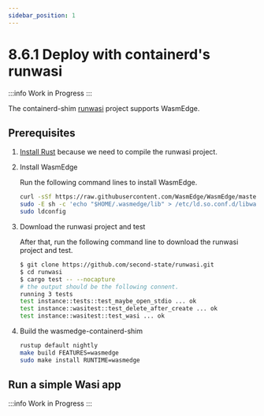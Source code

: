 ```yaml
---
sidebar_position: 1
---
```


# 8.6.1 Deploy with containerd's runwasi

<!-- prettier-ignore -->
:::info
Work in Progress
:::

The containerd-shim [runwasi](https://github.com/containerd/runwasi/) project supports WasmEdge.

## Prerequisites

1. [Install Rust](https://www.rust-lang.org/tools/install) because we need to compile the runwasi project.

2. Install WasmEdge

   Run the following command lines to install WasmEdge.

   ```bash
   curl -sSf https://raw.githubusercontent.com/WasmEdge/WasmEdge/master/utils/install.sh | bash
   sudo -E sh -c 'echo "$HOME/.wasmedge/lib" > /etc/ld.so.conf.d/libwasmedge.conf'
   sudo ldconfig
   ```

3. Download the runwasi project and test

   After that, run the following command line to download the runwasi project and test.

   ```bash
   $ git clone https://github.com/second-state/runwasi.git
   $ cd runwasi
   $ cargo test -- --nocapture
   # the output should be the following connent.
   running 3 tests
   test instance::tests::test_maybe_open_stdio ... ok
   test instance::wasitest::test_delete_after_create ... ok
   test instance::wasitest::test_wasi ... ok
   ```

4. Build the wasmedge-containerd-shim

   ```bash
   rustup default nightly
   make build FEATURES=wasmedge
   sudo make install RUNTIME=wasmedge
   ```

## Run a simple Wasi app

<!-- prettier-ignore -->
:::info
Work in Progress
:::
